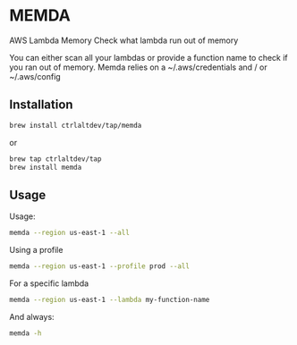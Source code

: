 # MEMDA

AWS Lambda Memory
Check what lambda run out of memory

You can either scan all your lambdas or provide a function name to check if you ran out of memory.
Memda relies on a ~/.aws/credentials and / or ~/.aws/config

## Installation

```sh
brew install ctrlaltdev/tap/memda
```
or 
```sh
brew tap ctrlaltdev/tap
brew install memda
```

## Usage

Usage:
```sh
memda --region us-east-1 --all
```

Using a profile
```sh
memda --region us-east-1 --profile prod --all
```

For a specific lambda
```sh
memda --region us-east-1 --lambda my-function-name
```

And always:
```sh
memda -h
```
